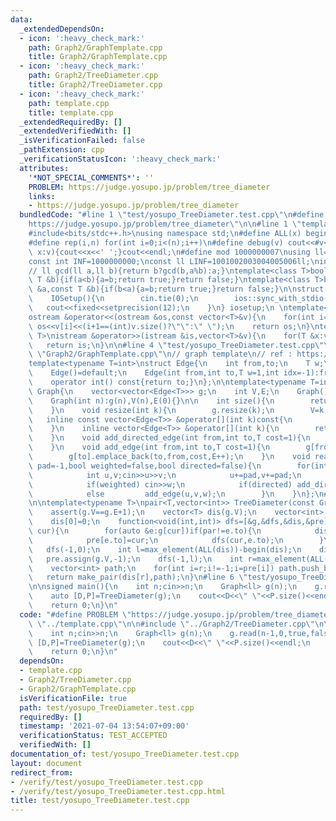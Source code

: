 ```yaml
---
data:
  _extendedDependsOn:
  - icon: ':heavy_check_mark:'
    path: Graph2/GraphTemplate.cpp
    title: Graph2/GraphTemplate.cpp
  - icon: ':heavy_check_mark:'
    path: Graph2/TreeDiameter.cpp
    title: Graph2/TreeDiameter.cpp
  - icon: ':heavy_check_mark:'
    path: template.cpp
    title: template.cpp
  _extendedRequiredBy: []
  _extendedVerifiedWith: []
  _isVerificationFailed: false
  _pathExtension: cpp
  _verificationStatusIcon: ':heavy_check_mark:'
  attributes:
    '*NOT_SPECIAL_COMMENTS*': ''
    PROBLEM: https://judge.yosupo.jp/problem/tree_diameter
    links:
    - https://judge.yosupo.jp/problem/tree_diameter
  bundledCode: "#line 1 \"test/yosupo_TreeDiameter.test.cpp\"\n#define PROBLEM \"\
    https://judge.yosupo.jp/problem/tree_diameter\"\n\n#line 1 \"template.cpp\"\n\
    #include<bits/stdc++.h>\nusing namespace std;\n#define ALL(x) begin(x),end(x)\n\
    #define rep(i,n) for(int i=0;i<(n);i++)\n#define debug(v) cout<<#v<<\":\";for(auto\
    \ x:v){cout<<x<<' ';}cout<<endl;\n#define mod 1000000007\nusing ll=long long;\n\
    const int INF=1000000000;\nconst ll LINF=1001002003004005006ll;\nint dx[]={1,0,-1,0},dy[]={0,1,0,-1};\n\
    // ll gcd(ll a,ll b){return b?gcd(b,a%b):a;}\ntemplate<class T>bool chmax(T &a,const\
    \ T &b){if(a<b){a=b;return true;}return false;}\ntemplate<class T>bool chmin(T\
    \ &a,const T &b){if(b<a){a=b;return true;}return false;}\n\nstruct IOSetup{\n\
    \    IOSetup(){\n        cin.tie(0);\n        ios::sync_with_stdio(0);\n     \
    \   cout<<fixed<<setprecision(12);\n    }\n} iosetup;\n \ntemplate<typename T>\n\
    ostream &operator<<(ostream &os,const vector<T>&v){\n    for(int i=0;i<(int)v.size();i++)\
    \ os<<v[i]<<(i+1==(int)v.size()?\"\":\" \");\n    return os;\n}\ntemplate<typename\
    \ T>\nistream &operator>>(istream &is,vector<T>&v){\n    for(T &x:v)is>>x;\n \
    \   return is;\n}\n\n#line 4 \"test/yosupo_TreeDiameter.test.cpp\"\n\n#line 1\
    \ \"Graph2/GraphTemplate.cpp\"\n// graph template\n// ref : https://ei1333.github.io/library/graph/graph-template.cpp\n\
    template<typename T=int>\nstruct Edge{\n    int from,to;\n    T w;\n    int idx;\n\
    \    Edge()=default;\n    Edge(int from,int to,T w=1,int idx=-1):from(from),to(to),w(w),idx(idx){}\n\
    \    operator int() const{return to;}\n};\n\ntemplate<typename T=int>\nstruct\
    \ Graph{\n    vector<vector<Edge<T>>> g;\n    int V,E;\n    Graph()=default;\n\
    \    Graph(int n):g(n),V(n),E(0){}\n\n    int size(){\n        return (int)g.size();\n\
    \    }\n    void resize(int k){\n        g.resize(k);\n        V=k;\n    }\n \
    \   inline const vector<Edge<T>> &operator[](int k)const{\n        return (g.at(k));\n\
    \    }\n    inline vector<Edge<T>> &operator[](int k){\n        return (g.at(k));\n\
    \    }\n    void add_directed_edge(int from,int to,T cost=1){\n        g[from].emplace_back(from,to,cost,E++);\n\
    \    }\n    void add_edge(int from,int to,T cost=1){\n        g[from].emplace_back(from,to,cost,E);\n\
    \        g[to].emplace_back(to,from,cost,E++);\n    }\n    void read(int m,int\
    \ pad=-1,bool weighted=false,bool directed=false){\n        for(int i=0;i<m;i++){\n\
    \            int u,v;cin>>u>>v;\n            u+=pad,v+=pad;\n            T w=T(1);\n\
    \            if(weighted) cin>>w;\n            if(directed) add_directed_edge(u,v,w);\n\
    \            else         add_edge(u,v,w);\n        }\n    }\n};\n#line 2 \"Graph2/TreeDiameter.cpp\"\
    \n\ntemplate<typename T>\npair<T,vector<int>> TreeDiameter(const Graph<T> &g){\n\
    \    assert(g.V==g.E+1);\n    vector<T> dis(g.V);\n    vector<int> pre(g.V,-1);\n\
    \    dis[0]=0;\n    function<void(int,int)> dfs=[&g,&dfs,&dis,&pre](int par,int\
    \ cur){\n        for(auto &e:g[cur])if(par!=e.to){\n            dis[e.to]=dis[cur]+e.w;\n\
    \            pre[e.to]=cur;\n            dfs(cur,e.to);\n        }\n    };\n \
    \   dfs(-1,0);\n    int l=max_element(ALL(dis))-begin(dis);\n    dis[l]=0;\n \
    \   pre.assign(g.V,-1);\n    dfs(-1,l);\n    int r=max_element(ALL(dis))-begin(dis);\n\
    \    vector<int> path;\n    for(int i=r;i!=-1;i=pre[i]) path.push_back(i);\n \
    \   return make_pair(dis[r],path);\n}\n#line 6 \"test/yosupo_TreeDiameter.test.cpp\"\
    \n\nsigned main(){\n    int n;cin>>n;\n    Graph<ll> g(n);\n    g.read(n-1,0,true,false);\n\
    \    auto [D,P]=TreeDiameter(g);\n    cout<<D<<\" \"<<P.size()<<endl;\n    cout<<P<<endl;\n\
    \    return 0;\n}\n"
  code: "#define PROBLEM \"https://judge.yosupo.jp/problem/tree_diameter\"\n\n#include\
    \ \"../template.cpp\"\n\n#include \"../Graph2/TreeDiameter.cpp\"\n\nsigned main(){\n\
    \    int n;cin>>n;\n    Graph<ll> g(n);\n    g.read(n-1,0,true,false);\n    auto\
    \ [D,P]=TreeDiameter(g);\n    cout<<D<<\" \"<<P.size()<<endl;\n    cout<<P<<endl;\n\
    \    return 0;\n}\n"
  dependsOn:
  - template.cpp
  - Graph2/TreeDiameter.cpp
  - Graph2/GraphTemplate.cpp
  isVerificationFile: true
  path: test/yosupo_TreeDiameter.test.cpp
  requiredBy: []
  timestamp: '2021-07-04 13:54:07+09:00'
  verificationStatus: TEST_ACCEPTED
  verifiedWith: []
documentation_of: test/yosupo_TreeDiameter.test.cpp
layout: document
redirect_from:
- /verify/test/yosupo_TreeDiameter.test.cpp
- /verify/test/yosupo_TreeDiameter.test.cpp.html
title: test/yosupo_TreeDiameter.test.cpp
---
```

